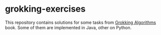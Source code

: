 # grokking-exercises
This repository contains solutions for some tasks from [Grokking Algorithms](https://www.manning.com/books/grokking-algorithms) book.
Some of them are implemented in Java, other on Python.

